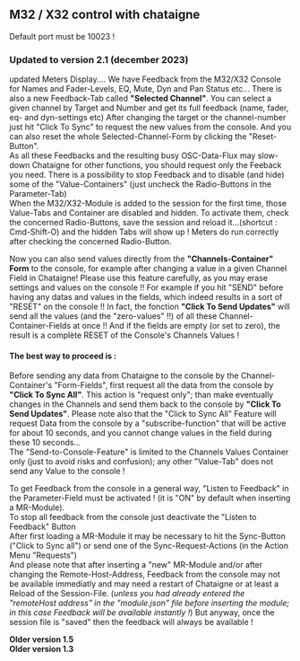 ## M32 / X32 control with chataigne
Default port must be 10023 !

### Updated to version 2.1 (december 2023)
updated Meters Display....
We have Feedback from the M32/X32 Console for Names and Fader-Levels, EQ, Mute, Dyn and Pan Status etc... 
There is also a new Feedback-Tab called **"Selected Channel"**. You can select a given channel by Target and Number and get its full feedback (name, fader, eq- and dyn-settings etc) After changing the target or the channel-number just hit "Click To Sync" to request the new values from the console. And you can also reset the whole Selected-Channel-Form by clicking the "Reset-Button".   
As all these Feedbacks and the resulting busy OSC-Data-Flux may slow-down Chataigne for other functions, you should request only the Feeback you need. There is a possibility to stop Feedback and to disable (and hide) some of the "Value-Containers" (just uncheck the Radio-Buttons in the Parameter-Tab)   
When the M32/X32-Module is added to the session for the first time, those Value-Tabs and Container are disabled and hidden. To activate them, check the concerned Radio-Buttons, save the session and reload it...(shortcut : Cmd-Shift-O) and the hidden Tabs will show up ! 
Meters do run correctly after checking the concerned Radio-Button.

Now you can also send values directly from the **"Channels-Container" Form** to the console, for example after changing a value in a given Channel Field in Chataigne!
Please use this feature carefully, as you may erase settings and values on the console !!  For example if you hit "SEND" before having any datas and values in the fields, which indeed results in a sort of "RESET" on the console !! In fact, the fonction **"Click To Send Updates"** will send all the values (and the "zero-values" !!) of all these Channel-Container-Fields at once !! And if the fields are empty (or set to zero), the result is a complète RESET of the Console's Channels Values !     
#### The best way to proceed is :  
Before sending any data from Chataigne to the console by the Channel-Container's "Form-Fields", first request all the data from the console by **"Click To Sync All"**. This action is "request only"; than make eventually changes in the Channels and send them back to the console by **"Click To Send Updates"**.
Please note also that the "Click to Sync All" Feature will request Data from the console by a "subscribe-function" that will be active for about 10 seconds, and you cannot change values in the field during these 10 seconds...   
The "Send-to-Console-Feature" is limited to the Channels Values Container only (just to avoid risks and confusion); any other "Value-Tab" does not send any Value to the console !

To get Feedback from the console in a general way, "Listen to Feedback" in the Parameter-Field must be activated ! (it is "ON" by default when inserting a MR-Module).  
To stop all feedback from the console just deactivate the "Listen to Feedback" Button     
After first loading a MR-Module it may be necessary to hit the Sync-Button ("Click to Sync all") or send one of the Sync-Request-Actions (in the Action Menu "Requests")  
And please note that after  inserting a "new" MR-Module and/or after changing the Remote-Host-Address, Feedback from the console may not be available immediatly and may need a restart of Chataigne or at least a Reload of the Session-File. 
(*unless you had already entered the "remoteHost address" in the "module.json" file before inserting the module; in this case Feedback will be available instantly !*) But anyway, once the session file is "saved" then the feedback will always be available !   
  
**Older version 1.5**  
**Older version 1.3**
